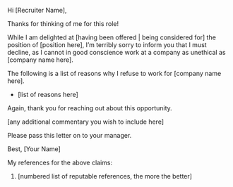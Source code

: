 Hi [Recruiter Name],

Thanks for thinking of me for this role!

While I am delighted at [having been offered | being considered for] the position of [position here], I’m terribly sorry to inform you that I must decline, as I cannot in good conscience work at a company as unethical as [company name here].

The following is a list of reasons why I refuse to work for [company name here].

- [list of reasons here]

Again, thank you for reaching out about this opportunity.

[any additional commentary you wish to include here]

Please pass this letter on to your manager.

Best,
[Your Name]

My references for the above claims:
1. [numbered list of reputable references, the more the better]
